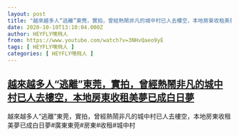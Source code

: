 ```yaml
---
layout: post
title: "越來越多人“逃離”東莞，實拍，曾經熱鬧非凡的城中村已人去樓空，本地房東收租美夢已成白日夢"
date: 2020-10-10T13:10:04.000Z
author: HEYFLY嘿飛人
from: https://www.youtube.com/watch?v=3NHvQaeo9yE
tags: [ HEYFLY嘿飛人 ]
categories: [ HEYFLY嘿飛人 ]
---
```

<!--1602335404000-->
[越來越多人“逃離”東莞，實拍，曾經熱鬧非凡的城中村已人去樓空，本地房東收租美夢已成白日夢](https://www.youtube.com/watch?v=3NHvQaeo9yE)
------

<div>
越來越多人“逃離”東莞，實拍，曾經熱鬧非凡的城中村已人去樓空，本地房東收租美夢已成白日夢#廣東東莞#房東#收租#城中村
</div>
